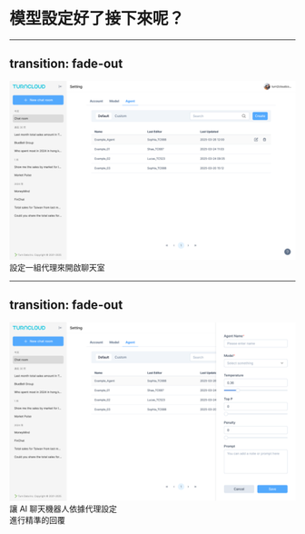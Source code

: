 <div class="flex flex-col justify-center items-center w-full h-full relative">
  <h1 class="title">模型設定好了接下來呢？</h1>
</div>

---
transition: fade-out
---

<div class="w-full h-full flex justify-center items-center relative">
  <img class="w-full h-full object-contain" src="/images/agent-setting/01.png">
  <Mark type="circle" :at="1" width="70" height="40" top="70" right="115" />
</div>
<div v-click="2" class="absolute top-[300px] right-[300px]">
  設定一組代理來開啟聊天室
</div>

---
transition: fade-out
---

<div class="w-full h-full flex justify-center items-center relative">
  <img class="w-full" src="/images/agent-setting/02.png">
</div>

<div v-click class="absolute top-[380px] right-80">
  讓 AI 聊天機器人依據代理設定
  <br />
  進行精準的回覆
</div>
